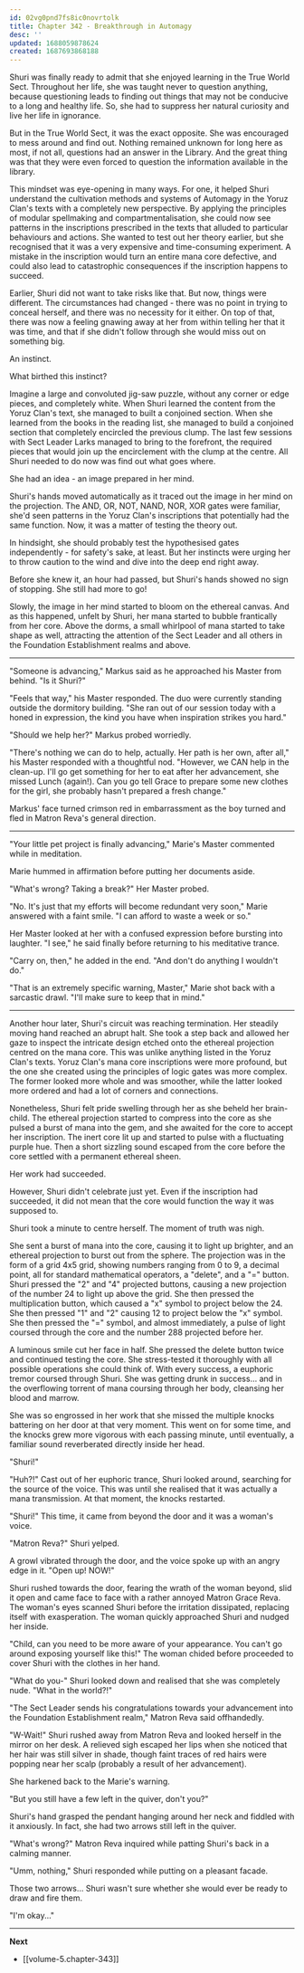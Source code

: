 ```yaml
---
id: 02vg0pnd7fs8ic0novrtolk
title: Chapter 342 - Breakthrough in Automagy
desc: ''
updated: 1688059878624
created: 1687693868188
---
```


Shuri was finally ready to admit that she enjoyed learning in the True World Sect. Throughout her life, she was taught never to question anything, because questioning leads to finding out things that may not be conducive to a long and healthy life. So, she had to suppress her natural curiosity and live her life in ignorance.

But in the True World Sect, it was the exact opposite. She was encouraged to mess around and find out. Nothing remained unknown for long here as most, if not all, questions had an answer in the Library. And the great thing was that they were even forced to question the information available in the library.

This mindset was eye-opening in many ways. For one, it helped Shuri understand the cultivation methods and systems of Automagy in the Yoruz Clan's texts with a completely new perspective. By applying the principles of modular spellmaking and compartmentalisation, she could now see patterns in the inscriptions prescribed in the texts that alluded to particular behaviours and actions. She wanted to test out her theory earlier, but she recognised that it was a very expensive and time-consuming experiment. A mistake in the inscription would turn an entire mana core defective, and could also lead to catastrophic consequences if the inscription happens to succeed.

Earlier, Shuri did not want to take risks like that. But now, things were different. The circumstances had changed - there was no point in trying to conceal herself, and there was no necessity for it either. On top of that, there was now a feeling gnawing away at her from within telling her that it was time, and that if she didn't follow through she would miss out on something big.

An instinct.

What birthed this instinct?

Imagine a large and convoluted jig-saw puzzle, without any corner or edge pieces, and completely white. When Shuri learned the content from the Yoruz Clan's text, she managed to built a conjoined section. When she learned from the books in the reading list, she managed to build a conjoined section that completely encircled the previous clump. The last few sessions with Sect Leader Larks managed to bring to the forefront, the required pieces that would join up the encirclement with the clump at the centre. All Shuri needed to do now was find out what goes where.

She had an idea - an image prepared in her mind.

Shuri's hands moved automatically as it traced out the image in her mind on the projection. The AND, OR, NOT, NAND, NOR, XOR gates were familiar, she'd seen patterns in the Yoruz Clan's inscriptions that potentially had the same function. Now, it was a matter of testing the theory out.

In hindsight, she should probably test the hypothesised gates independently - for safety's sake, at least. But her instincts were urging her to throw caution to the wind and dive into the deep end right away.

Before she knew it, an hour had passed, but Shuri's hands showed no sign of stopping. She still had more to go!

Slowly, the image in her mind started to bloom on the ethereal canvas. And as this happened, unfelt by Shuri, her mana started to bubble frantically from her core. Above the dorms, a small whirlpool of mana started to take shape as well, attracting the attention of the Sect Leader and all others in the Foundation Establishment realms and above.

____

"Someone is advancing," Markus said as he approached his Master from behind. "Is it Shuri?"

"Feels that way," his Master responded. The duo were currently standing outside the dormitory building. "She ran out of our session today with a honed in expression, the kind you have when inspiration strikes you hard."

"Should we help her?" Markus probed worriedly.

"There's nothing we can do to help, actually. Her path is her own, after all," his Master responded with a thoughtful nod. "However, we CAN help in the clean-up. I'll go get something for her to eat after her advancement, she missed Lunch (again!). Can you go tell Grace to prepare some new clothes for the girl, she probably hasn't prepared a fresh change."

Markus' face turned crimson red in embarrassment as the boy turned and fled in Matron Reva's general direction.

____

"Your little pet project is finally advancing," Marie's Master commented while in meditation.

Marie hummed in affirmation before putting her documents aside.

"What's wrong? Taking a break?" Her Master probed.

"No. It's just that my efforts will become redundant very soon," Marie answered with a faint smile. "I can afford to waste a week or so."

Her Master looked at her with a confused expression before bursting into laughter. "I see," he said finally before returning to his meditative trance.

"Carry on, then," he added in the end. "And don't do anything I wouldn't do."

"That is an extremely specific warning, Master," Marie shot back with a sarcastic drawl. "I'll make sure to keep that in mind."

____

Another hour later, Shuri's circuit was reaching termination. Her steadily moving hand reached an abrupt halt. She took a step back and allowed her gaze to inspect the intricate design etched onto the ethereal projection centred on the mana core. This was unlike anything listed in the Yoruz Clan's texts. Yoruz Clan's mana core inscriptions were more profound, but the one she created using the principles of logic gates was more complex. The former looked more whole and was smoother, while the latter looked more ordered and had a lot of corners and connections.

Nonetheless, Shuri felt pride swelling through her as she beheld her brain-child. The ethereal projection started to compress into the core as she pulsed a burst of mana into the gem, and she awaited for the core to accept her inscription. The inert core lit up and started to pulse with a fluctuating purple hue. Then a short sizzling sound escaped from the core before the core settled with a permanent ethereal sheen.

Her work had succeeded.

However, Shuri didn't celebrate just yet. Even if the inscription had succeeded, it did not mean that the core would function the way it was supposed to.

Shuri took a minute to centre herself. The moment of truth was nigh.

She sent a burst of mana into the core, causing it to light up brighter, and an ethereal projection to burst out from the sphere. The projection was in the form of a grid 4x5 grid, showing numbers ranging from 0 to 9, a decimal point, all for standard mathematical operators, a "delete", and a "=" button. Shuri pressed the "2" and "4" projected buttons, causing a new projection of the number 24 to light up above the grid. She then pressed the multiplication button, which caused a "x" symbol to project below the 24. She then pressed "1" and "2" causing 12 to project below the "x" symbol. She then pressed the "=" symbol, and almost immediately, a pulse of light coursed through the core and the number 288 projected before her.

A luminous smile cut her face in half. She pressed the delete button twice and continued testing the core. She stress-tested it thoroughly with all possible operations she could think of. With every success, a euphoric tremor coursed through Shuri. She was getting drunk in success... and in the overflowing torrent of mana coursing through her body, cleansing her blood and marrow.

She was so engrossed in her work that she missed the multiple knocks battering on her door at that very moment. This went on for some time, and the knocks grew more vigorous with each passing minute, until eventually, a familiar sound reverberated directly inside her head.

"Shuri!"

"Huh?!" Cast out of her euphoric trance, Shuri looked around, searching for the source of the voice. This was until she realised that it was actually a mana transmission. At that moment, the knocks restarted.

"Shuri!" This time, it came from beyond the door and it was a woman's voice.

"Matron Reva?" Shuri yelped.

A growl vibrated through the door, and the voice spoke up with an angry edge in it. "Open up! NOW!"

Shuri rushed towards the door, fearing the wrath of the woman beyond, slid it open and came face to face with a rather annoyed Matron Grace Reva. The woman's eyes scanned Shuri before the irritation dissipated, replacing itself with exasperation. The woman quickly approached Shuri and nudged her inside.

"Child, can you need to be more aware of your appearance. You can't go around exposing yourself like this!" The woman chided before proceeded to cover Shuri with the clothes in her hand.

"What do you-" Shuri looked down and realised that she was completely nude. "What in the world?!"

"The Sect Leader sends his congratulations towards your advancement into the Foundation Establishment realm," Matron Reva said offhandedly.

"W-Wait!" Shuri rushed away from Matron Reva and looked herself in the mirror on her desk. A relieved sigh escaped her lips when she noticed that her hair was still silver in shade, though faint traces of red hairs were popping near her scalp (probably a result of her advancement).

She harkened back to the Marie's warning.

"But you still have a few left in the quiver, don't you?"

Shuri's hand grasped the pendant hanging around her neck and fiddled with it anxiously. In fact, she had two arrows still left in the quiver.

"What's wrong?" Matron Reva inquired while patting Shuri's back in a calming manner.

"Umm, nothing," Shuri responded while putting on a pleasant facade.

Those two arrows... Shuri wasn't sure whether she would ever be ready to draw and fire them.

"I'm okay..."

____

**Next**
* [[volume-5.chapter-343]]